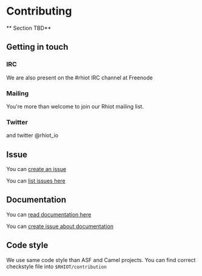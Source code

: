 # Contributing

** Section TBD**

## Getting in touch

### IRC

We are also present on the #rhiot IRC channel at Freenode 

### Mailing

You're more than welcome to join our Rhiot mailing list. 


### Twitter

and twitter @rhiot_io

## Issue

You can [create an issue](https://github.com/rhiot/rhiot/issues/new)

You can [list issues here](https://github.com/rhiot/rhiot/issues)

## Documentation

You can [read documentation here](https://rhiot.gitbooks.io/rhiotdocumentation/content/)

You can [create issue about documentation ](https://github.com/rhiot/rhiot/issues/new)

## Code style

We use same code style than ASF and Camel projects.
You can find correct checkstyle file into `$RHIOT/contribution`

